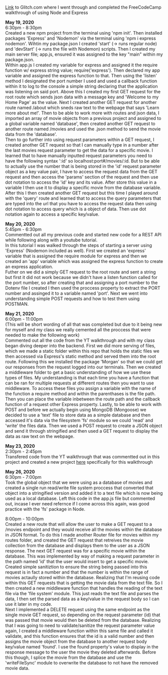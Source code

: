 [Link](https://glitch.com/edit/#!/node-express-walkthrough) to Glitch.com where I went through and completed the FreeCodeCamp walkthrough of using Node and Express

<b>May 19, 2020</b><br>
6:30pm - 8:30pm<br>
Created a new npm project from the terminal using 'npm init'. Then installed packages 'Express' and 'Nodemon' via the terminal using 'npm i express nodemon'. Wihtin my package.json I created 'start' (-> runs regular node) and 'devStart' (-> runs the file with Nodemon) scripts. Then I created my main server file; app.js, ensured it was assigned to the key "main" within my package.json. <br>
Within app.js I created my variable for express and assigned it the require function w/ express string value; require('express'). Then declared my app variable and assigned the express function to that. Then using the 'listen' method I designated the port number I used and used a callback function within it to log to the console a simple string declaring that the application was listening on said port. Above this I created my first GET request for the root route which sends json data with a message key and 'Welcome to my Home Page' as the value. Next I created another GET request for another route named /about which sneds raw text to the webpage that says 'Learn more about me!'. Then to be able to work more with routes and json data, I imported an array of movie objects from a previous project and assigned to a global variable named 'database', then created another GET request to another route named /movies and used the .json method to send the movie data from the 'database'.<br>
Then to go further into using request parameters within a GET request, I created another GET request so that I can manually type in a number after the last movies request parameter to get the data for a specific movie. I learned that to have manually inputted request parameters you need to have the following syntax ':id' so localhost:port#/movies/:id. But to be able to actually use the number that is being stored in the 'id' request parameter object as a key value pair, I have to access the request data from the GET request and then access the 'params' section of the request and then use dot notation to access the 'id' key and its value. After store this value in a variable I then use it to display a specific movie from the database variable.<br>
After this I then created another GET request but this time I played around with the 'query' route and learned that to access the query parameters that are typed into the url that you have to access the request data then using dot notation to access query which is a object of data. Then use dot notation again to access a specific key/value.

<b>May 20, 2020</b><br>
5:45pm - 6:30pm<br>
Commentted out all my previous code and started new code for a REST API while following along with a youtube tutorial.<br>
In this tutorial I was walked through the steps of starting a server using 'Express' (Nodemon included as well). First we created an 'express' variable that is assigned the require module for express and then we created an 'app' variable which was assigned the express function to create an express application.<br>
Futher on we did a simply GET request to the root route and sent a string but first it did not work because we didn't have a listen function called for the port number, so after creating that and assigning a port number to the Dotenv file I created I then used the proccess property to extract the PORT number and assinged it to a variable named 'port'.
Next we went into understanding simple POST requests and how to test them using POSTMAN.

<b>May 21, 2020</b><br>
6:00pm - 11:00pm<br>
(This will be short wording of all that was completed but due to it being new for myself and my class we really cemented all the proccess that were needed to make the following work)<br>
Commented out all the code from the YT walkthrough and with my class began diving deeper into the backend. First we did more serving of files, which we made a static folder within this repo that holds the static files we then accessed via Express's static method and served them into the root route. Following this we installed the package 'Morgan' so that we could get our responses from the request logged into our terminals. Then we created a middleware folder to get a basic understanding of how we use these types of files. My understanding is that each time you have a function that can be ran for multiple requests at different routes then you want to use middleware. To access these files you assign a variable with the name of the function a require method and within the parenthases is the file path. Then you can place the variable inbetween the route path and the callback function of a request other Express property. Lastly, to be able to work with POST and before we actually begin using MongoDB (Mongoose) we decided to use a 'text' file to store data as a simple database and then accessed it's data via the filesystem 'fs' module so we could 'read' and 'write' the files data. Then we used a POST request to create a JSON object and send it through stringified and then used a GET request to display the data as raw text on the webpage.

<b>May 23, 2020</b><br>
2:30pm - 2:45pm<br>
Transfered code from the YT walkthrough that was commentted out in this project and created a new project [here]() specifically for this walkthrough

<b>May 26, 2020</b><br>
6:30pm - 7:00pm<br>
Took the global object that we were using as a database of movies and created a single run read/write file system proccess that converted that object into a stringified version and added it to a text file which is now being used as a local database. Left this code in the app.js file but commented out, incase I ever need refernce if I come across this again, was good practice with the 'fs' package in Node.<br>

8:00pm - 10:00pm<br>
Created a new route that will allow the user to make a GET request to a /movies endpoint and they would receive all the movies within the database in JSON format. To do this I made another Router file for movies within my routes folder, and created the GET request that retreives the movie collection from the database and displays them to the user as a JSON response. The next GET request was for a specific movie within the database. This was implemented by way of making a request parameter in the path named 'id' that the user would insert to get a specific movie. Created simple sanitiztion to ensure the string being passed into this request is in fact a number and that the number is within the range of movies actaully stored within the database. Realizing that I'm reusing code within this GET requests that is getting the movie data from the text file. So I then created a new middleware function that handles the reading of the text file via the 'file system' module. This just reads the text file and parses the data, I then set the parsed data as a key/value in the request body so I can use it later in my code.<br>
Next I implemented a DELETE request using the same endpoint as the single movie GET request, so depending on the request parameter (id) that was passed that movie would then be deleted from the database. Realizing that I was going to need to validate/sanitize the request parameter value again, I created a middleware function within this same file and called it validate, and this function ensures that the id is a valid number and then assigns the movie object from the database to another request body key/value named 'found'. I use the found property's value to display in the response message to the user the movie they deleted afterwards. Before this though, I splice the movie from the database and use the 'writeFileSync' module to overwrite the database to not have the removed movie data.